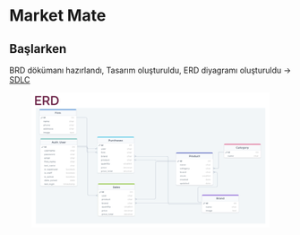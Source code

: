 # Market Mate

## Başlarken

BRD dökümanı hazırlandı, Tasarım oluşturuldu, ERD diyagramı oluşturuldu -> [SDLC](sdlc.md)

<figure><img src=".gitbook/assets/ERD.png" alt=""><figcaption></figcaption></figure>

